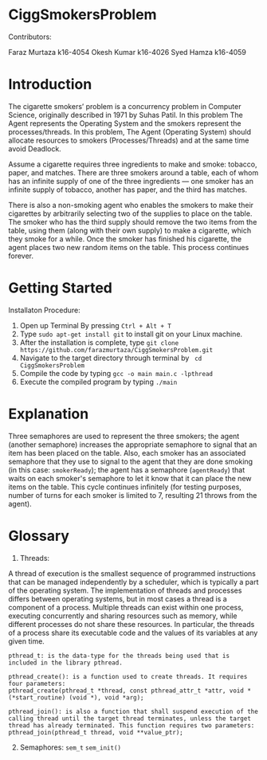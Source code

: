 # CiggSmokersProblem

Contributors:

Faraz Murtaza	k16-4054
Okesh Kumar	k16-4026
Syed Hamza	k16-4059

# Introduction

The cigarette smokers’ problem is a concurrency problem in Computer Science, originally described in 1971 by Suhas Patil.
In this problem The Agent represents the Operating System and the smokers represent the processes/threads. In this problem, The Agent (Operating System) should allocate resources to smokers (Processes/Threads) and at the same time avoid Deadlock.

Assume a cigarette requires three ingredients to make and smoke: tobacco, paper, and matches. There are three smokers around a table, each of whom has an infinite supply of one of the three ingredients — one smoker has an infinite supply of tobacco, another has paper, and the third has matches.

There is also a non-smoking agent who enables the smokers to make their cigarettes by arbitrarily selecting two of the supplies to place on the table. The smoker who has the third supply should remove the two items from the table, using them (along with their own supply) to make a cigarette, which they smoke for a while. Once the smoker has finished his cigarette, the agent places two new random items on the table. This process continues forever.


# Getting Started

Installaton Procedure:

1. Open up Terminal By pressing ``` Ctrl + Alt + T ```
2. Type ``` sudo apt-get install git ``` to install git on your Linux machine.
3. After the installation is complete, type ``` git clone https://github.com/farazmurtaza/CiggSmokersProblem.git ```
4. Navigate to the target directory through terminal by ``` cd CiggSmokersProblem```
5. Compile the code by typing ``` gcc -o main main.c -lpthread ``` 
6. Execute the compiled program by typing ``` ./main ```

# Explanation

Three semaphores are used to represent the three smokers; the agent (another semaphore) increases the appropriate semaphore to signal that an item has been placed on the table. Also, each smoker has an associated semaphore that they use to signal to the agent that they are done smoking (in this case: ``` smokerReady ```); the agent has a semaphore (``` agentReady ```) that waits on each smoker's semaphore to let it know that it can place the new items on the table. This cycle continues infinitely (for testing purposes, number of turns for each smoker is limited to 7, resulting 21 throws from the agent).

# Glossary

1. Threads:

A thread of execution is the smallest sequence of programmed instructions that can be managed independently by a scheduler, which is typically a part of the operating system. The implementation of threads and processes differs between operating systems, but in most cases a thread is a component of a process. Multiple threads can exist within one process, executing concurrently and sharing resources such as memory, while different processes do not share these resources. In particular, the threads of a process share its executable code and the values of its variables at any given time. 

```
pthread_t: is the data-type for the threads being used that is included in the library pthread.

pthread_create(): is a function used to create threads. It requires four parameters: 
pthread_create(pthread_t *thread, const pthread_attr_t *attr, void *(*start_routine) (void *), void *arg);

pthread_join(): is also a function that shall suspend execution of the calling thread until the target thread terminates, unless the target thread has already terminated. This function requires two parameters:
pthread_join(pthread_t thread, void **value_ptr);
```
    
2. Semaphores:
    ``` sem_t ```
    ``` sem_init() ``` 
    
